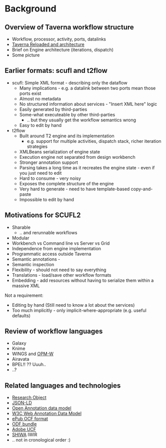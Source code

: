 # Background

## Overview of Taverna workflow structure

* Workflow, processor, activity, ports, datalinks
* [Taverna Reloaded and architecture](http://www.taverna.org.uk/pages/wp-content/uploads/2010/04/T2Architecture.pdf)
* Brief on Engine architecture (iterations,  dispatch)
* Some picture

## Earlier formats: scufl and t2flow

* scufl: Simple XML format - describing only the dataflow
  * Many implications - e.g. a datalink between two ports mean those ports exist
  * Almost no metadata
  * No structured information about services - "Insert XML here" logic
  * Easily generated by third-parties
  * Some-what executeable by other third-parties
    * .. but they usually get the workflow semantics wrong 
  * Easy to edit by hand
* t2flow
  * Built around T2 engine and its implementation
    * e.g. support for multiple activities, dispatch stack, richer iteration strategies
  * XMLBeans serialization of engine state
  * Execution engine not separated from design workbench
  * Stronger annotation support
  * Parsing takes a long time as it recreates the engine state - even if you just need to edit
  * Hard to consume - very noisy
  * Exposes the complete structure of the engine
  * Very hard to generate - need to have template-based copy-and-paste
  * Impossible to edit by hand
  
## Motivations for SCUFL2
* Sharable
  * .. and rerunnable workflows
* Modular
 * Workbench vs Command line vs Server vs Grid
* Independence from engine implementation
* Programmatic access outside Taverna
* Semantic annotations - 
* Semantic inspection
* Flexibility - should not need to say everything
* Translations - load/save other workflow formats
* Embedding - add resources without having to serialize them within a massive XML

Not a requirement:
 * Editing by hand (Still need to know a lot about the services)
 * Too much implicitly - only implicit-where-appropriate (e.g. useful defaults)

## Review of workflow languages

* Galaxy
* Knime
* WINGS and [OPM-W](http://www.opmw.org/)
* Airavata
* BPEL!! ?? Uuuh..
* ..?


## Related languages and technologies

* [Research Object](http://www.researchobject.org/)
* [JSON-LD](http://json-ld.org/)
* [Open Annotation data model](http://openannotation.org/spec/core/)
* [W3C Web Annotation Data Model](http://www.w3.org/TR/annotation-model/)
* [ePub OCF format](http://idpf.org/epub/30/spec/epub30-ocf-20111011.html)
* [ODF bundle](https://researchobject.github.io/specifications/bundle/)
* [Adobe UCF](https://wikidocs.adobe.com/wiki/display/PDFNAV/Universal+Container+Format)
* [SHIWA](http://www.shiwa-workflow.eu/) IWIR
* .. not in cronological order :)
